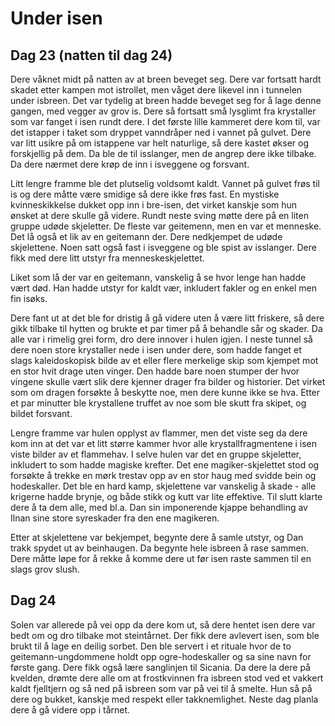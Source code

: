 # Under isen

## Dag 23 (natten til dag 24)

Dere våknet midt på natten av at breen beveget seg. Dere var fortsatt hardt skadet etter kampen mot istrollet, men våget dere likevel inn i tunnelen under isbreen. 
Det var tydelig at breen hadde beveget seg for å lage denne gangen, med vegger av grov is. Dere så fortsatt små lysglimt fra krystaller som var fanget i isen rundt dere.
I det første lille kammeret dere kom til, var det istapper i taket som dryppet vanndråper ned i vannet på gulvet. Dere var litt usikre på om istappene var
helt naturlige, så dere kastet økser og forskjellig på dem. Da ble de til isslanger, men de angrep dere ikke tilbake. Da dere nærmet dere krøp de inn i isveggene
og forsvant.

Litt lengre framme ble det plutselig voldsomt kaldt. Vannet på gulvet frøs til is og dere måtte være smidige så dere ikke frøs fast. En mystiske kvinneskikkelse
dukket opp inn i bre-isen, det virket kanskje som hun ønsket at dere skulle gå videre. Rundt neste sving møtte dere på en liten gruppe udøde skjeletter. De fleste
var geitemenn, men en var et menneske. Det lå også et lik av en geitemann der. Dere nedkjempet de udøde skjelettene. Noen satt også fast i isveggene og ble
spist av isslanger. Dere fikk med dere litt utstyr fra menneskeskjelettet. 

Liket som lå der var en geitemann, vanskelig å se hvor lenge han hadde vært død. Han hadde utstyr for kaldt vær, inkludert fakler og en enkel men fin isøks. 

Dere fant ut at det ble for dristig å gå videre uten å være litt friskere, så dere gikk tilbake til hytten og brukte et par timer på å behandle sår og skader.
Da alle var i rimelig grei form, dro dere innover i hulen igjen. I neste tunnel så dere noen store krystaller nede i isen under dere, som hadde fanget et slags
kaleidoskopisk bilde av et eller flere merkelige skip som kjempet mot en stor hvit drage uten vinger. Den hadde bare noen stumper der hvor vingene skulle vært
slik dere kjenner drager fra bilder og historier. Det virket som om dragen forsøkte å beskytte noe, men dere kunne ikke se hva. Etter et par minutter ble krystallene
truffet av noe som ble skutt fra skipet, og bildet forsvant.

Lengre framme var hulen opplyst av flammer, men det viste seg da dere kom inn at det var et litt større kammer hvor alle krystallfragmentene i isen viste
bilder av et flammehav. I selve hulen var det en gruppe skjeletter, inkludert to som hadde magiske krefter. Det ene magiker-skjelettet stod og forsøkte å trekke en
mørk trestav opp av en stor haug med svidde bein og hodeskaller. Det ble en hard kamp, skjelettene var vanskelig å skade - alle krigerne hadde brynje, og
både stikk og kutt var lite effektive. Til slutt klarte dere å ta dem alle, med bl.a. Dan sin imponerende kjappe behandling av Ilnan sine store syreskader fra
den ene magikeren.

Etter at skjelettene var bekjempet, begynte dere å samle utstyr, og Dan trakk spydet ut av beinhaugen. Da begynte hele isbreen å rase sammen. Dere måtte løpe
for å rekke å komme dere ut før isen raste sammen til en slags grov slush. 

## Dag 24

Solen var allerede på vei opp da dere kom ut, så dere hentet isen dere var bedt om og dro tilbake mot steintårnet. Der fikk dere avlevert isen, som ble brukt
til å lage en deilig sorbet. Den ble servert i et rituale hvor de to geitemann-ungdommene holdt opp ogre-hodeskaller og sa sine navn for første gang. Dere
fikk også lære sanglinjen til Sicania. Da dere la dere på kvelden, drømte dere alle om at frostkvinnen fra isbreen stod ved et vakkert kaldt fjelltjern og 
så ned på isbreen som var på vei til å smelte. Hun så på dere og bukket, kanskje med respekt eller takknemlighet. Neste dag planla dere å gå videre opp i tårnet.

